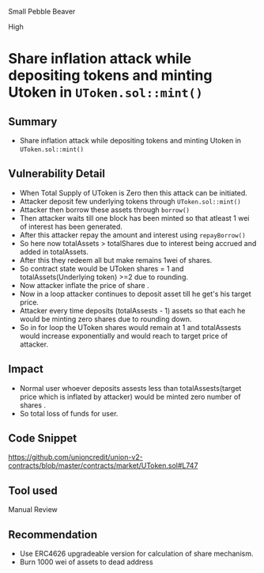 Small Pebble Beaver

High

# Share inflation attack while depositing tokens and minting Utoken  in `UToken.sol::mint()`

## Summary
- Share inflation attack while depositing tokens and minting Utoken  in `UToken.sol::mint()`

## Vulnerability Detail
- When Total Supply of  UToken is Zero then this attack can be initiated.
- Attacker deposit few underlying tokens through `UToken.sol::mint()`
- Attacker then borrow these assets through `borrow()`
- Then attacker waits till one block has been minted so that atleast 1 wei of interest has been generated.
- After this attacker repay the amount and interest using `repayBorrow()`
- So here now totalAssets > totalShares due to interest being accrued and added in totalAssets.
- After this they redeem all but  make remains 1wei of shares.
- So contract state would be UToken shares = 1 and totalAssets(Underlying token) >=2 due to rounding.
- Now attacker inflate the price of share .
- Now in a loop attacker continues to deposit asset till he get's his target price.
- Attacker every time deposits (totalAssests - 1) assets so that each he would be minting zero shares due to rounding down.
- So in for loop the UToken shares would remain at 1 and totalAssests would increase exponentially and would reach to target price of attacker.
## Impact
- Normal user whoever deposits assests less than totalAssests(target price which is inflated by attacker) would be minted zero number of shares .
- So total loss of funds for user.
## Code Snippet
https://github.com/unioncredit/union-v2-contracts/blob/master/contracts/market/UToken.sol#L747
## Tool used

Manual Review

## Recommendation
- Use ERC4626 upgradeable version for calculation of share mechanism.
- Burn 1000 wei of assets to dead address